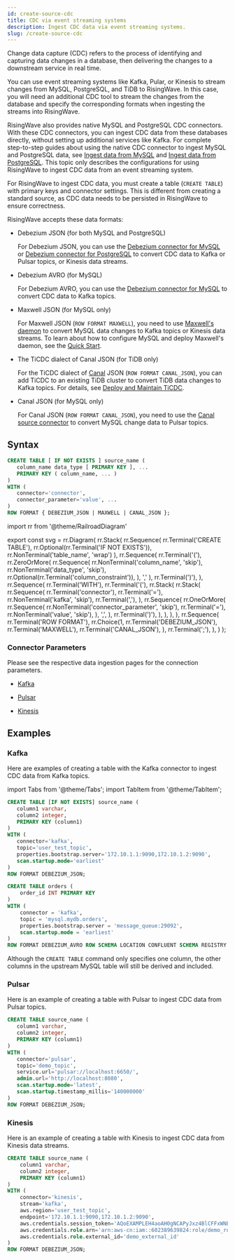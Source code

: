 ```yaml
---
id: create-source-cdc
title: CDC via event streaming systems
description: Ingest CDC data via event streaming systems.
slug: /create-source-cdc
---
```


Change data capture (CDC) refers to the process of identifying and capturing data changes in a database, then delivering the changes to a downstream service in real time.

You can use event streaming systems like Kafka, Pular, or Kinesis to stream changes from MySQL, PostgreSQL, and TiDB to RisingWave. In this case, you will need an additional CDC tool to stream the changes from the database and specify the corresponding formats when ingesting the streams into RisingWave.

RisingWave also provides native MySQL and PostgreSQL CDC connectors. With these CDC connectors, you can ingest CDC data from these databases directly, without setting up additional services like Kafka. For complete step-to-step guides about using the native CDC connector to ingest MySQL and PostgreSQL data, see [Ingest data from MySQL](../guides/ingest-from-mysql-cdc.md) and [Ingest data from PostgreSQL](../guides/ingest-from-postgres-cdc.md). This topic only describes the configurations for using RisingWave to ingest CDC data from an event streaming system.

For RisingWave to ingest CDC data, you must create a table (`CREATE TABLE`) with primary keys and connector settings. This is different from creating a standard source, as CDC data needs to be persisted in RisingWave to ensure correctness.

RisingWave accepts these data formats:

- Debezium JSON (for both MySQL and PostgreSQL)

   For Debezium JSON, you can use the [Debezium connector for MySQL](https://debezium.io/documentation/reference/stable/connectors/mysql.html) or [Debezium connector for PostgreSQL](https://debezium.io/documentation/reference/stable/connectors/postgresql.html) to convert CDC data to Kafka or Pulsar topics, or Kinesis data streams.

- Debezium AVRO (for MySQL)

   For Debezium AVRO, you can use the [Debezium connector for MySQL](https://debezium.io/documentation/reference/stable/connectors/mysql.html) to convert CDC data to Kafka topics.

- Maxwell JSON (for MySQL only)

  For Maxwell JSON (`ROW FORMAT MAXWELL`), you need to use [Maxwell's daemon](https://maxwells-daemon.io/) to convert MySQL data changes to Kafka topics or Kinesis data streams. To learn about how to configure MySQL and deploy Maxwell's daemon, see the [Quick Start](https://maxwells-daemon.io/quickstart/).

- The TiCDC dialect of Canal JSON (for TiDB only)

  For the TiCDC dialect of [Canal](https://github.com/alibaba/canal) JSON (`ROW FORMAT CANAL_JSON`), you can add TiCDC to an existing TiDB cluster to convert TiDB data changes to Kafka topics. For details, see [Deploy and Maintain TiCDC](https://docs.pingcap.com/tidb/dev/deploy-ticdc).

- Canal JSON (for MySQL only)

  For Canal JSON (`ROW FORMAT CANAL_JSON`), you need to use the [Canal source connector](https://pulsar.apache.org/docs/2.11.x/io-canal-source/) to convert MySQL change data to Pulsar topics.

## Syntax

```sql
CREATE TABLE [ IF NOT EXISTS ] source_name (
   column_name data_type [ PRIMARY KEY ], ...
   PRIMARY KEY ( column_name, ... )
) 
WITH (
   connector='connector',
   connector_parameter='value', ...
) 
ROW FORMAT { DEBEZIUM_JSON | MAXWELL | CANAL_JSON };
```

import rr from '@theme/RailroadDiagram'

export const svg = rr.Diagram(
    rr.Stack(
        rr.Sequence(
            rr.Terminal('CREATE TABLE'),
            rr.Optional(rr.Terminal('IF NOT EXISTS')),
            rr.NonTerminal('table_name', 'wrap')
        ),
        rr.Sequence(
            rr.Terminal('('),
            rr.ZeroOrMore(
                rr.Sequence(
                    rr.NonTerminal('column_name', 'skip'),
                    rr.NonTerminal('data_type', 'skip'),
                    rr.Optional(rr.Terminal('column_constraint')),
                ),
                ','
            ),
            rr.Terminal(')'),
        ),
        rr.Sequence(
            rr.Terminal('WITH'),
            rr.Terminal('('),
            rr.Stack(
                rr.Stack(
                    rr.Sequence(
                        rr.Terminal('connector'),
                        rr.Terminal('='),
                        rr.NonTerminal('kafka', 'skip'),
                        rr.Terminal(','),
                    ),
                    rr.Sequence(
                       rr.OneOrMore(
                        rr.Sequence(
                            rr.NonTerminal('connector_parameter', 'skip'),
                            rr.Terminal('='),
                            rr.NonTerminal('value', 'skip'),
                        ),
                        ',',
                    ),
                        rr.Terminal(')'),
                    ),
                ),
            ),
        ),
            rr.Sequence(
                rr.Terminal('ROW FORMAT'),
                rr.Choice(1,
                    rr.Terminal('DEBEZIUM_JSON'),
                    rr.Terminal('MAXWELL'),
                    rr.Terminal('CANAL_JSON'),
                ),
                rr.Terminal(';'),
            ),
    )
);

<drawer SVG={svg} />

### Connector Parameters

Please see the respective data ingestion pages for the connection parameters.

- [Kafka](create-source-kafka.md)

- [Pulsar](create-source-pulsar.md)

- [Kinesis](create-source-kinesis.md)

## Examples

### Kafka

Here are examples of creating a table with the Kafka connector to ingest CDC data from Kafka topics.

import Tabs from '@theme/Tabs';
import TabItem from '@theme/TabItem';

<Tabs groupID = "data-formats">
<TabItem value="Debezium JSON" label="Debezium JSON">

```sql
CREATE TABLE [IF NOT EXISTS] source_name (
   column1 varchar,
   column2 integer,
   PRIMARY KEY (column1)
) 
WITH (
   connector='kafka',
   topic='user_test_topic',
   properties.bootstrap.server='172.10.1.1:9090,172.10.1.2:9090',
   scan.startup.mode='earliest'
) 
ROW FORMAT DEBEZIUM_JSON;
```

</TabItem>
<TabItem value="Debezium AVRO" label="Debezium AVRO">

```sql
CREATE TABLE orders (
    order_id INT PRIMARY KEY
)
WITH (
    connector = 'kafka',
    topic = 'mysql.mydb.orders',
    properties.bootstrap.server = 'message_queue:29092',
    scan.startup.mode = 'earliest'
) 
ROW FORMAT DEBEZIUM_AVRO ROW SCHEMA LOCATION CONFLUENT SCHEMA REGISTRY 'http://message_queue:8081';
```

Although the `CREATE TABLE` command only specifies one column, the other columns in the upstream MySQL table will still be derived and included.

</TabItem>
</Tabs>

### Pulsar

Here is an example of creating a table with Pulsar to ingest CDC data from Pulsar topics.

```sql
CREATE TABLE source_name (
   column1 varchar,
   column2 integer,
   PRIMARY KEY (column1)
) 
WITH (
   connector='pulsar',
   topic='demo_topic',
   service.url='pulsar://localhost:6650/',
   admin.url='http://localhost:8080',
   scan.startup.mode='latest',
   scan.startup.timestamp_millis='140000000'
) 
ROW FORMAT DEBEZIUM_JSON;
```

### Kinesis

Here is an example of creating a table with Kinesis to ingest CDC data from Kinesis data streams.

```sql
CREATE TABLE source_name (
    column1 varchar,
    column2 integer,
    PRIMARY KEY (column1)
) 
WITH (
    connector='kinesis',
    stream='kafka',
    aws.region='user_test_topic',
    endpoint='172.10.1.1:9090,172.10.1.2:9090',
    aws.credentials.session_token='AQoEXAMPLEH4aoAH0gNCAPyJxz4BlCFFxWNE1OPTgk5TthT+FvwqnKwRcOIfrRh3c/L To6UDdyJwOOvEVPvLXCrrrUtdnniCEXAMPLE/IvU1dYUg2RVAJBanLiHb4IgRmpRV3z rkuWJOgQs8IZZaIv2BXIa2R4OlgkBN9bkUDNCJiBeb/AXlzBBko7b15fjrBs2+cTQtp Z3CYWFXG8C5zqx37wnOE49mRl/+OtkIKGO7fAE',
    aws.credentials.role.arn='arn:aws-cn:iam::602389639824:role/demo_role',
    aws.credentials.role.external_id='demo_external_id'
)
ROW FORMAT DEBEZIUM_JSON;
```
